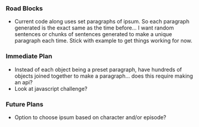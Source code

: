 ### Road Blocks

- Current code along uses set paragraphs of ipsum. So each paragraph generated is the exact same as the time before... I want random sentences or chunks of sentences generated to make a unique paragraph each time. Stick with example to get things working for now.

### Immediate Plan

- Instead of each object being a preset paragraph, have hundreds of objects joined together to make a paragraph... does this require making an api?
- Look at javascript challenge?

### Future Plans

- Option to choose ipsum based on character and/or episode?